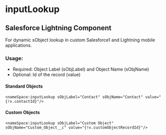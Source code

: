 # inputLookup 
## Salesforce Lightning Component

For dynamic sObject lookup in custom Salesforce1 and Lightning mobile applications. 

### Usage: 

- Required: Object Label (sObjLabel) and Object Name (sObjName)
- Optional: Id of the record (value)

#### Standard Objects
```
<nameSpace:inputLookup sObjLabel="Contact" sObjName="Contact" value="{!v.contactId}"/>
```
#### Custom Objects
```
<nameSpace:inputLookup sObjLabel="Custom Object" sObjName="Custom_Object__c" value="{!v.customObjectRecordId}"/>
```

